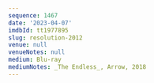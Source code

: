 ```yaml
---
sequence: 1467
date: '2023-04-07'
imdbId: tt1977895
slug: resolution-2012
venue: null
venueNotes: null
medium: Blu-ray
mediumNotes: _The Endless_, Arrow, 2018
---
```


